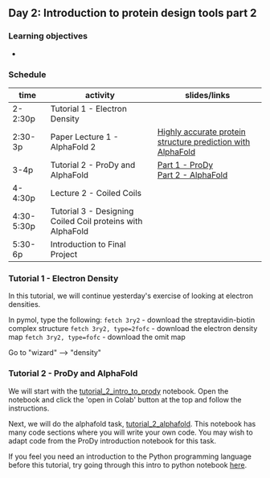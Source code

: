 ## Day 2: Introduction to protein design tools part 2

### Learning objectives
- 

### Schedule


| time | activity | slides/links |
|---|---|---|
| 2-2:30p | Tutorial 1 - Electron Density |  |
| 2:30-3p | Paper Lecture 1 - AlphaFold 2 | [Highly accurate protein structure prediction with AlphaFold](https://www.nature.com/articles/s41586-021-03819-2)  |
| 3-4p | Tutorial 2 - ProDy and AlphaFold | [Part 1 - ProDy](https://github.com/jmou2/PaviaProteinDesign/blob/main/02_Tuesday/tutorial_2_intro_to_prody.ipynb) <br> [Part 2 - AlphaFold](https://github.com/jmou2/PaviaProteinDesign/blob/main/02_Tuesday/tutorial_2_alphafold.ipynb)
| 4-4:30p | Lecture 2 - Coiled Coils | |
| 4:30-5:30p | Tutorial 3 - Designing Coiled Coil proteins with AlphaFold |  |
| 5:30-6p | Introduction to Final Project |  |


### Tutorial 1 - Electron Density

In this tutorial, we will continue yesterday's exercise of looking at electron densities. 

In pymol, type the following:
`fetch 3ry2` - download the streptavidin-biotin complex structure 
`fetch 3ry2, type=2fofc` - download the electron density map
`fetch 3ry2, type=fofc` - download the omit map

Go to "wizard" --> "density"

### Tutorial 2 - ProDy and AlphaFold 

We will start with the [tutorial_2_intro_to_prody](https://github.com/jmou2/PaviaProteinDesign/blob/main/02_Tuesday/tutorial_2_intro_to_prody.ipynb) notebook. Open the notebook and click the 'open in Colab' button at the top and follow the instructions.

Next, we will do the alphafold task, [tutorial_2_alphafold](https://github.com/jmou2/PaviaProteinDesign/blob/main/02_Tuesday/tutorial_2_alphafold.ipynb). This notebook has many code sections where you will write your own code. You may wish to adapt code from the ProDy introduction notebook for this task.

If you feel you need an introduction to the Python programming language before this tutorial, try going through this intro to python notebook [here](https://colab.research.google.com/github/data-psl/lectures2020/blob/master/notebooks/01_python_basics.ipynb). 
